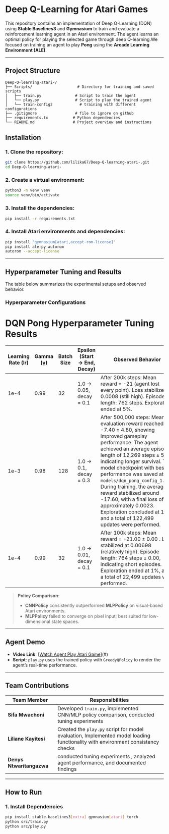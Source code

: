 #  Deep Q-Learning for Atari Games

This repository contains an implementation of Deep Q-Learning (DQN) using **Stable Baselines3** and **Gymnasium** to train and evaluate a reinforcement learning agent in an Atari environment. The agent learns an optimal policy for playing the selected game through deep Q-learning.We focused on training an agent to play **Pong** using the **Arcade Learning Environment (ALE)**.


---


##  Project Structure

```
Deep-Q-learning-atari-/
├── Scripts/                    # Directory for training and saved scripts
│   ├── train.py               # Script to train the agent
│   └── play.py                # Script to play the trained agent
│   └── train-config2            # training with different configurations
├── .gitignore                 # file to ignore on github
├── requirements.tx           # Python dependencies 
└── README.md                 # Project overview and instructions
```


##  Installation

### 1. Clone the repository:
```bash
git clone https://github.com/lilika67/Deep-Q-learning-atari-.git
cd Deep-Q-learning-atari-
```

### 2. Create a virtual environment:
```bash
python3 -m venv venv
source venv/bin/activate  
```

### 3. Install the dependencies:
```bash
pip install -r requirements.txt
```

### 4. Install Atari environments and dependencies:
```bash
pip install "gymnasium[atari,accept-rom-license]"
pip install ale-py autorom
autorom --accept-license
```

---



##  Hyperparameter Tuning and Results

 The table below summarizes the experimental setups and observed behavior.

### Hyperparameter Configurations

# DQN Pong Hyperparameter Tuning Results

| Learning Rate (lr) | Gamma (γ) | Batch Size | Epsilon (Start → End, Decay) | Observed Behavior |
|--------------------|-----------|------------|-------------------------------|--------------------|
| 1e-4               | 0.99      | 32         | 1.0 → 0.05, decay = 0.1       | After 200k steps: Mean reward = -21 (agent lost every point). Loss stabilized at 0.0008 (still high). Episode length: 762 steps. Exploration ended at 5%. |
| 1e-3               | 0.98      | 128        | 1.0 → 0.1, decay = 0.3        | After 500,000 steps: Mean evaluation reward reached -7.40 ± 4.80, showing improved gameplay performance. The agent achieved an average episode length of 12,269 steps ± 550, indicating longer survival. The model checkpoint with best performance was saved at `models/dqn_pong_config_1.zip`. During training, the average reward stabilized around -17.60, with a final loss of approximately 0.0023. Exploration concluded at 1%, and a total of 122,499 updates were performed. |
| 1e-4               | 0.99      | 32         | 1.0 → 0.01, decay = 0.1       | After 100k steps: Mean reward = -21.00 ± 0.00 . Loss stabilized at 0.00698 (relatively high). Episode length: 764 steps ± 0.00, indicating short episodes. Exploration ended at 1%, and a total of 22,499 updates were performed. |


> **Policy Comparison**:  
> - **CNNPolicy** consistently outperformed **MLPPolicy** on visual-based Atari environments.  
> - **MLPPolicy** failed to converge on pixel input; best suited for low-dimensional state spaces.

---

##  Agent Demo
- **Video Link**: [[Watch Agent Play Atari Game](https://youtu.be/ibV23DYnSFk)](#)  
- **Script**: `play.py` uses the trained policy with `GreedyQPolicy` to render the agent’s real-time performance.

---

## Team Contributions

| Team Member            | Responsibilities                                                                 |
|------------------------|----------------------------------------------------------------------------------|
| **Sifa Mwachoni**      | Developed `train.py`, implemented CNN/MLP policy comparison, conducted tuning experiments |
| **Liliane Kayitesi**   | Created the `play.py` script for model evaluation, Implemented model loading functionality with environment consistency checks |
| **Denys Ntwaritangazwa** | conducted tuning experiments , analyzed agent performance, and documented findings  |

---

##  How to Run

### 1. Install Dependencies

```bash
pip install stable-baselines3[extra] gymnasium[atari] torch
python src/train.py
python src/play.py

